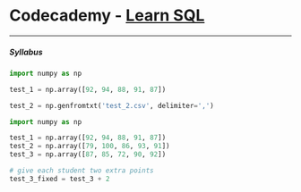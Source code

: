 # Codecademy - [Learn SQL](https://www.codecademy.com/learn/learn-sql)

---

##### Syllabus

```python
import numpy as np

test_1 = np.array([92, 94, 88, 91, 87])

test_2 = np.genfromtxt('test_2.csv', delimiter=',')
```

```python
import numpy as np

test_1 = np.array([92, 94, 88, 91, 87])
test_2 = np.array([79, 100, 86, 93, 91])
test_3 = np.array([87, 85, 72, 90, 92])

# give each student two extra points
test_3_fixed = test_3 + 2
```
